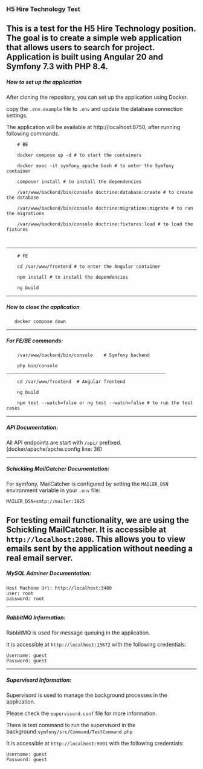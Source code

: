 ### H5 Hire Technology Test

This is a test for the H5 Hire Technology position. 
The goal is to create a simple web application that allows users to search for project.
Application is built using Angular 20 and Symfony 7.3 with PHP 8.4.
---
##### How to set up the application

After cloning the repository, you can set up the application using Docker.

copy the `.env.example` file to `.env` and update the database connection settings.

The application will be available at http://localhost:8750, after running following commands.

````
    # BE

    docker compose up -d # to start the containers

    docker exec -it symfony_apache bash # to enter the Symfony container
    
    composer install # to install the dependencies

    /var/www/backend/bin/console doctrine:database:create # to create the database

    /var/www/backend/bin/console doctrine:migrations:migrate # to run the migrations
    
    /var/www/backend/bin/console doctrine:fixtures:load # to load the fixtures
    
    ___________________________________________________________________________________
    
    # FE
    
    cd /var/www/frontend # to enter the Angular container
    
    npm install # to install the dependencies
    
    ng build
````

---
##### How to close the application

````
   docker compose down
````
---
##### For FE/BE commands:

````
    /var/www/backend/bin/console    # Symfony backend
    
    php bin/console
___________________________________________________________
    
    cd /var/www/frontend  # Angular frontend
    
    ng build
    
    npm test --watch=false or ng test --watch=false # to run the test cases
````
---
##### API Documentation:

All API endpoints are start with `/api/` prefixed. (docker/apache/apche.config line: 36)

---
##### Schickling MailCatcher Documentation:

For symfony, MailCatcher is configured by setting the `MAILER_DSN` environment variable in your `.env` file:

```
MAILER_DSN=smtp://mailer:1025
```

For testing email functionality, we are using the Schickling MailCatcher. 
It is accessible at `http://localhost:2080`.
This allows you to view emails sent by the application without needing a real email server.
---
##### MySQL Adminer Documentation:
```
Host Machine Url: http://localhost:3400
user: root
password: root
```
---
##### RabbitMQ Information:

RabbitMQ is used for message queuing in the application.

It is accessible at `http://localhost:15672` with the following credentials:
```
Username: guest
Password: guest
```
---
##### Supervisord Information:

Supervisord is used to manage the background processes in the application.

Please check the `supervisord.conf` file for more information.

There is test command to run the supervisord in the background:`symfony/src/Command/TestCommand.php`

It is accessible at `http://localhost:9001` with the following credentials:
```
Username: guest
Password: guest
```
